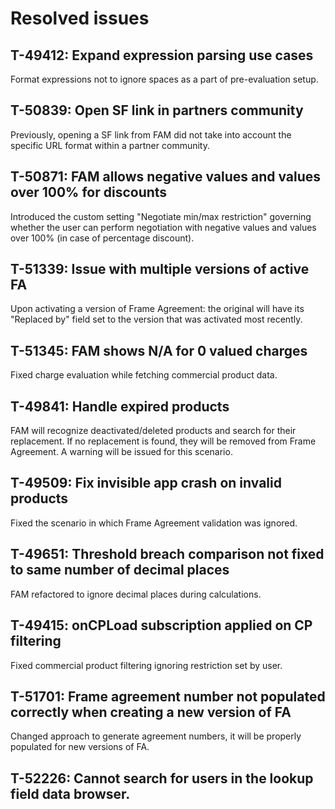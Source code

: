 # Resolved issues

## T-49412: Expand expression parsing use cases

Format expressions not to ignore spaces as a part of pre-evaluation setup.

## T-50839: Open SF link in partners community

Previously, opening a SF link from FAM did not take into account the specific URL format within a partner community.

## T-50871: FAM allows negative values and values over 100% for discounts

Introduced the custom setting "Negotiate min/max restriction" governing whether the user can perform negotiation with negative values and values over 100% (in case of percentage discount).

## T-51339: Issue with multiple versions of active FA

Upon activating a version of Frame Agreement: the original will have its "Replaced by" field set to the version that was activated most recently.

## T-51345: FAM shows N/A for 0 valued charges

Fixed charge evaluation while fetching commercial product data.

## T-49841: Handle expired products

FAM will recognize deactivated/deleted products and search for their replacement.
If no replacement is found, they will be removed from Frame Agreement. A warning will be issued for this scenario.

## T-49509: Fix invisible app crash on invalid products

Fixed the scenario in which Frame Agreement validation was ignored.

## T-49651: Threshold breach comparison not fixed to same number of decimal places

FAM refactored to ignore decimal places during calculations.

## T-49415: onCPLoad subscription applied on CP filtering

Fixed commercial product filtering ignoring restriction set by user.

## T-51701: Frame agreement number not populated correctly when creating a new version of FA

Changed approach to generate agreement numbers, it will be properly populated for new versions of FA.

## T-52226: Cannot search for users in the lookup field data browser.

